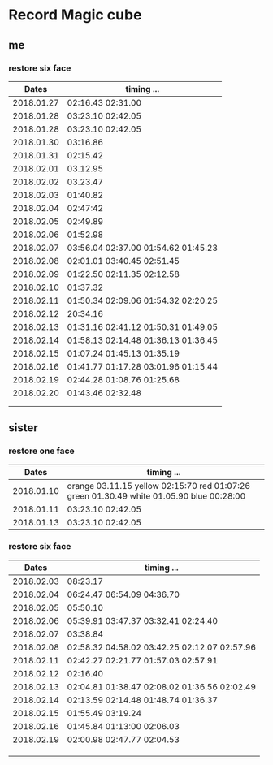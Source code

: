 # Record Magic cube


## **me**
### restore six face
| Dates      | timing ...                          |
| ---------- | ----------------------------------- |
| 2018.01.27 | 02:16.43   02:31.00                 |
| 2018.01.28 | 03:23.10 02:42.05                   |
| 2018.01.28 | 03:23.10 02:42.05                   |
| 2018.01.30 | 03:16.86                            |
| 2018.01.31 | 02:15.42                            |
| 2018.02.01 | 03.12.95                            |
| 2018.02.02 | 03.23.47                            |
| 2018.02.03 | 01:40.82                            |
| 2018.02.04 | 02:47:42                            |
| 2018.02.05 | 02:49.89                            |
| 2018.02.06 | 01:52.98                            |
| 2018.02.07 | 03:56.04 02:37.00 01:54.62 01:45.23 |
| 2018.02.08 | 02:01.01 03:40.45 02:51.45          |
| 2018.02.09 | 01:22.50 02:11.35 02:12.58          |
| 2018.02.10 | 01:37.32                            |
| 2018.02.11 | 01:50.34 02:09.06 01:54.32 02:20.25 |
| 2018.02.12 | 20:34.16                            |
| 2018.02.13 | 01:31.16 02:41.12 01:50.31 01:49.05 |
| 2018.02.14 | 01:58.13 02:14.48 01:36.13 01:36.45 |
| 2018.02.15 | 01:07.24 01:45.13 01:35.19          |
| 2018.02.16 | 01:41.77 01:17.28 03:01.96 01:15.44 |
| 2018.02.19 | 02:44.28 01:08.76 01:25.68          |
| 2018.02.20 | 01:43.46 02:32.48                   |
|            |                                     |
|            |                                     |


## **sister**
### restore one face
| Dates      | timing ...                               |
| ---------- | ---------------------------------------- |
| 2018.01.10 | orange 03.11.15 yellow 02:15:70 red 01:07:26 green 01.30.49 white 01.05.90 blue 00:28:00 |
| 2018.01.11 | 03:23.10 02:42.05                        |
| 2018.01.13 | 03:23.10 02:42.05                        |



### restore six face
| Dates      | timing ...                               |
| ---------- | ---------------------------------------- |
| 2018.02.03 | 08:23.17                                 |
| 2018.02.04 | 06:24.47 06:54.09 04:36.70               |
| 2018.02.05 | 05:50.10                                 |
| 2018.02.06 | 05:39.91 03:47.37 03:32.41 02:24.40      |
| 2018.02.07 | 03:38.84                                 |
| 2018.02.08 | 02:58.32 04:58.02 03:42.25 02:12.07 02:57.96 |
| 2018.02.11 | 02:42.27 02:21.77 01:57.03 02:57.91      |
| 2018.02.12 | 02:16.40                                 |
| 2018.02.13 | 02:04.81 01:38.47 02:08.02 01:36.56 02:02.49 |
| 2018.02.14 | 02:13.59 02:14.48 01:48.74 01:36.37      |
| 2018.02.15 | 01:55.49 03:19.24                        |
| 2018.02.16 | 01:45.84 01:13:00 02:06.03               |
| 2018.02.19 | 02:00.98 02:47.77 02:04.53               |
|            |                                          |
|            |                                          |
|            |                                          |

